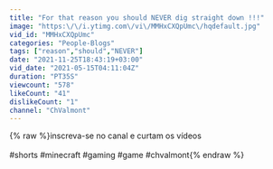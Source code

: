 ```yaml
---
title: "For that reason you should NEVER dig straight down !!!"
image: "https:\/\/i.ytimg.com\/vi\/MMHxCXQpUmc\/hqdefault.jpg"
vid_id: "MMHxCXQpUmc"
categories: "People-Blogs"
tags: ["reason","should","NEVER"]
date: "2021-11-25T18:43:19+03:00"
vid_date: "2021-05-15T04:11:04Z"
duration: "PT35S"
viewcount: "578"
likeCount: "41"
dislikeCount: "1"
channel: "ChValmont"
---
```

{% raw %}inscreva-se no canal e curtam os vídeos<br /><br />#shorts #minecraft #gaming #game #chvalmont{% endraw %}
